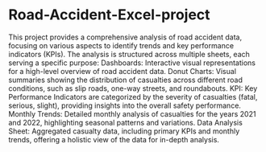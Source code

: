 # Road-Accident-Excel-project
This project provides a comprehensive analysis of road accident data, focusing on various aspects to identify trends and key performance indicators (KPIs). The analysis is structured across multiple sheets, each serving a specific purpose:
Dashboards: Interactive visual representations for a high-level overview of road accident data.
Donut Charts: Visual summaries showing the distribution of casualties across different road conditions, such as slip roads, one-way streets, and roundabouts.
KPI: Key Performance Indicators are categorized by the severity of casualties (fatal, serious, slight), providing insights into the overall safety performance.
Monthly Trends: Detailed monthly analysis of casualties for the years 2021 and 2022, highlighting seasonal patterns and variations.
Data Analysis Sheet: Aggregated casualty data, including primary KPIs and monthly trends, offering a holistic view of the data for in-depth analysis.
